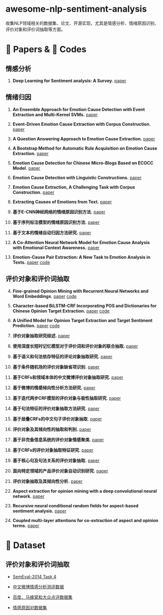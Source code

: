 # awesome-nlp-sentiment-analysis
收集NLP领域相关的数据集、论文、开源实现，尤其是情感分析、情绪原因识别、评价对象和评价词抽取等方面。

# :book: Papers & :speak_no_evil: Codes

## 情感分析

1. **Deep Learning for Sentiment analysis: A Survey.**
[paper](https://arxiv.org/ftp/arxiv/papers/1801/1801.07883.pdf)

## 情绪归因

1. **An Ensemble Approach for Emotion Cause Detection with Event Extraction and Multi-Kernel SVMs.** 
[paper](https://ieeexplore.ieee.org/stamp/stamp.jsp?tp=&arnumber=8195347)

2. **Event-Driven Emotion Cause Extraction with Corpus Construction.**
[paper](http://www.aclweb.org/anthology/D16-1170)

3. **A Question Answering Approach to Emotion Cause Extraction.** 
[paper](https://www.aclweb.org/anthology/D17-1167)

4. **A Bootstrap Method for Automatic Rule Acquisition on Emotion Cause Extraction.**
[paper](http://sentic.net/sentire2017yada.pdf)

5. **Emotion Cause Detection for Chinese Micro-Blogs Based on ECOCC Model.**
[paper](https://link.springer.com/chapter/10.1007/978-3-319-18032-8_1)

6. **Emotion Cause Detection with Linguistic Constructions.**
[paper](https://link.springer.com/chapter/10.1007/978-3-662-45924-9_42)

7. **Emotion Cause Extraction, A Challenging Task with Corpus Construction.**
[paper](https://link.springer.com/chapter/10.1007/978-981-10-2993-6_8)

8. **Extracting Causes of Emotions from Text.**
[paper](http://aclweb.org/anthology/I13-1121)

9. **基于E-CNN神经网络的情绪原因识别方法.**
[paper](http://jcip.cipsc.org.cn/CN/Y2018/V32/I2/120)

10. **基于序列标注模型的情绪原因识别方法.**
[paper](http://jcip.cipsc.org.cn/CN/abstract/abstract1756.shtml)

11. **基于文本的情绪自动归因方法研究.**
[paper](http://cdmd.cnki.com.cn/Article/CDMD-10213-1015979471.htm)

12. **A Co-Attention Neural Network Model for Emotion Cause Analysis with Emotional Context Awareness.**
[paper](https://www.aclweb.org/anthology/D18-1506.pdf)

13. **Emotion-Cause Pair Extraction: A New Task to Emotion Analysis in Texts.**
[paper](https://arxiv.org/pdf/1906.01267.pdf)
[code](https://github.com/NUSTM/ECPE)

## 评价对象和评价词抽取

4. **Fine-grained Opinion Mining with Recurrent Neural Networks and Word Embeddings.** 
[paper](https://pdfs.semanticscholar.org/8208/43544be57efa903ce14d6967b0eeafd6a7ed.pdf) 
[code](https://github.com/pdsujnow/opinion-target)

5. **Character-based BiLSTM-CRF Incorporating POS and Dictionaries for Chinese Opinion Target Extraction.** 
[paper](http://proceedings.mlr.press/v95/li18d/li18d.pdf) 
[code](https://github.com/kdsec/chinese-opinion-target-extraction)

6. **A Unified Model for Opinion Target Extraction and Target Sentiment Prediction.**
[paper](https://arxiv.org/abs/1811.05082)
[code](https://github.com/lixin4ever/E2E-TBSA)

7. **评价对象抽取研究综述.** 
[paper](http://www.aas.net.cn/CN/10.16383/j.aas.2017.c170049)

8. **使用深度长短时记忆模型对于评价词和评价对象的联合抽取.** 
[paper](http://jcip.cipsc.org.cn/CN/abstract/abstract2522.shtml)

9. **基于语义和句法依存特征的评论对象抽取研究.** 
[paper](http://jcip.cipsc.org.cn/CN/abstract/abstract2585.shtml)

10. **基于条件随机场的评价对象缺省项识别.** 
[paper](http://jcip.cipsc.org.cn/CN/abstract/abstract2317.shtml)

11. **基于CRFs和领域本体的中文微博评价对象抽取研究.** 
[paper](http://jcip.cipsc.org.cn/CN/abstract/abstract2260.shtml)

12. **基于微博的情感倾向性分析方法研究.** 
[paper](http://jcip.cipsc.org.cn/CN/abstract/abstract229.shtml)

13. **基于迭代两步CRF模型的评价对象与极性抽取研究.** 
[paper](http://jcip.cipsc.org.cn/CN/abstract/abstract53.shtml)

14. **基于句法特征的评价对象抽取方法研究.** 
[paper](http://jcip.cipsc.org.cn/CN/abstract/abstract172.shtml)

15. **基于层叠CRFs的中文句子评价对象抽取.** 
[paper](http://jcip.cipsc.org.cn/CN/abstract/abstract1718.shtml)

16. **评价对象及其倾向性的抽取和判别.** 
[paper](http://jcip.cipsc.org.cn/CN/abstract/abstract1633.shtml)

17. **基于非完备信息系统的评价对象情感聚类.** 
[paper](http://jcip.cipsc.org.cn/CN/abstract/abstract1634.shtml)

18. **基于CRFs的评价对象抽取特征研究.** 
[paper](http://jcip.cipsc.org.cn/CN/abstract/abstract1588.shtml)

19. **基于核心句及句法关系的评价对象抽取.** 
[paper](http://jcip.cipsc.org.cn/CN/abstract/abstract1478.shtml)

20. **面向特定领域的产品评价对象自动识别研究.**
[paper](http://jcip.cipsc.org.cn/CN/abstract/abstract1332.shtml)

21. **评价对象抽取及其倾向性分析.** 
[paper](http://jcip.cipsc.org.cn/CN/abstract/abstract1331.shtml)

22. **Aspect extraction for opinion mining with a deep convolutional neural network.**
[paper](https://ww.w.sentic.net/aspect-extraction-for-opinion-mining.pdf)

23. **Recursive neural conditional random fields for aspect-based sentiment analysis.**
[paper](https://www.aclweb.org/anthology/D16-1059)

24. **Coupled multi-layer attentions for co-extraction of aspect and opinion terms.**
[paper](http://www.aaai.org/Conferences/AAAI/2017/PreliminaryPapers/15-Wang-W-14441.pdf)

# :floppy_disk: Dataset

## 评价对象和评价词抽取

- [SemEval-2014 Task 4](http://alt.qcri.org/semeval2014/task4/index.php?id=data-and-tools)

- [中文微博情感分析测评数据](https://mlln.cn/2018/10/11/%E4%B8%AD%E6%96%87%E6%83%85%E6%84%9F%E5%88%86%E6%9E%90%E8%AF%AD%E6%96%99%E5%BA%93%E5%A4%A7%E5%85%A8-%E5%B8%A6%E4%B8%8B%E8%BD%BD%E5%9C%B0%E5%9D%80/)

- [百度、马蜂窝和大众点评数据集](https://github.com/lsvih/chinese-customer-review)

- [情感原因对数据集](https://github.com/NUSTM/ECPE/tree/master/data_combine)
